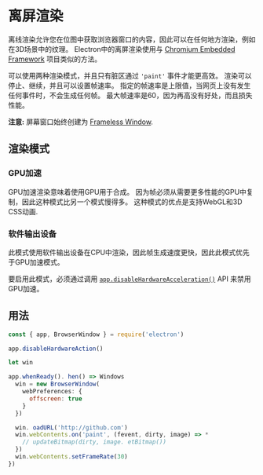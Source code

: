 # 离屏渲染

离线渲染允许您在位图中获取浏览器窗口的内容，因此可以在任何地方渲染，例如在3D场景中的纹理。 Electron中的离屏渲染使用与 [Chromium Embedded Framework](https://bitbucket.org/chromiumembedded/cef) 项目类似的方法。

可以使用两种渲染模式，并且只有脏区通过 `'paint'` 事件才能更高效。 渲染可以停止、继续，并且可以设置帧速率。 指定的帧速率是上限值，当网页上没有发生任何事件时，不会生成任何帧。 最大帧速率是60，因为再高没有好处，而且损失性能。

**注意:** 屏幕窗口始终创建为 [Frameless Window](../api/frameless-window.md).

## 渲染模式

### GPU加速

GPU加速渲染意味着使用GPU用于合成。 因为帧必须从需要更多性能的GPU中复制，因此这种模式比另一个模式慢得多。 这种模式的优点是支持WebGL和3D CSS动画.

### 软件输出设备

此模式使用软件输出设备在CPU中渲染，因此帧生成速度更快，因此此模式优先于GPU加速模式。

要启用此模式，必须通过调用 [`app.disableHardwareAcceleration()`][disablehardwareacceleration] API 来禁用GPU加速。

## 用法

``` javascript
const { app, BrowserWindow } = require('electron')

app.disableHardwareAction()

let win

app.whenReady(). hen() => Windows
  win = new BrowserWindow(
    webPreferences: {
      offscreen: true
    }
  })

  win. oadURL('http://github.com')
  win.webContents.on('paint', (fevent, dirty, image) => *
    // updateBitmap(dirty, image. etBitmap())
  })
  win.webContents.setFrameRate(30)
})
```

[disablehardwareacceleration]: ../api/app.md#appdisablehardwareacceleration
